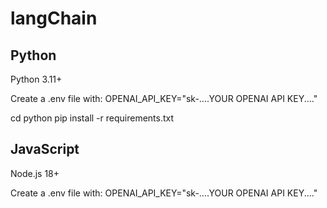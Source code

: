# langChain

## Python
Python 3.11+

Create a .env file with:
OPENAI_API_KEY="sk-....YOUR OPENAI API KEY...."

cd python
pip install -r requirements.txt

## JavaScript
Node.js 18+

Create a .env file with:
OPENAI_API_KEY="sk-....YOUR OPENAI API KEY...."
